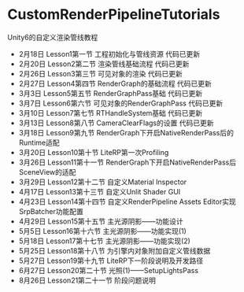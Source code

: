 # CustomRenderPipelineTutorials
Unity6的自定义渲染管线教程

* 2月18日 Lesson1第一节 工程初始化与管线资源 代码已更新
* 2月20日 Lesson2第二节 渲染管线基础流程 代码已更新
* 2月26日 Lesson3第三节 可见对象的渲染 代码已更新
* 2月27日 Lesson4第四节 RenderGraph的基础流程 代码已更新
* 3月3日  Lesson5第五节 RenderGraphPass基础 代码已更新
* 3月7日  Lesson6第六节 可见对象的RenderGraphPass 代码已更新
* 3月10日 Lesson7第七节 RTHandleSystem基础 代码已更新
* 3月13日 Lesson8第八节 CameraClearFlags的设置 代码已更新
* 3月18日 Lesson9第九节 RenderGraph下开启NativeRenderPass后的Runtime适配
* 3月20日 Lesson10第十节 LiteRP第一次Profiling
* 3月26日 Lesson11第十一节 RenderGraph下开启NativeRenderPass后SceneView的适配
* 3月29日 Lesson12第十二节 自定义Material Inspector
* 4月17日 Lesson13第十三节 自定义Unlit Shader GUI
* 4月23日 Lesson14第十四节 自定义RenderPipeline Assets Editor实现SrpBatcher功能配置
* 4月29日 Lesson15第十五节 主光源阴影——功能设计
* 5月5日 Lesson16第十六节 主光源阴影——功能实现(1)
* 5月18日 Lesson17第十七节 主光源阴影——功能实现(2)
* 5月25日 Lesson18第十八节 为引擎内对象附加自定义管线数据
* 5月27日 Lesson19第十九节 LiteRP下一阶段说明及开发路径
* 6月27日 Lesson20第二十节 光照(1)——SetupLightsPass
* 8月26日 Lesson21第二十一节 阶段问题说明
